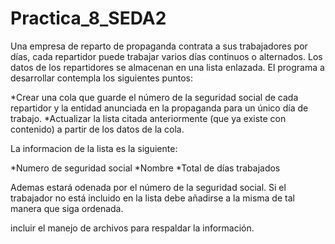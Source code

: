 # Practica_8_SEDA2
Una empresa de reparto de propaganda contrata a sus trabajadores por días, cada repartidor puede trabajar varios días continuos o alternados. Los datos de los repartidores se almacenan en una lista enlazada. El programa a desarrollar contempla los siguientes puntos:

*Crear una cola que guarde el número de la seguridad social de cada repartidor y la entidad anunciada en la propaganda para un único día de trabajo.
*Actualizar la lista citada anteriormente (que ya existe con contenido) a partir de los datos de la cola.

La informacion de la lista es la siguiente: 

*Numero de seguridad social
*Nombre
*Total de días trabajados

Ademas estará odenada por el número de la seguridad social. Si el trabajador no está incluido en la lista debe añadirse a la misma de tal manera que siga ordenada.

incluir el manejo de archivos para respaldar la información.
